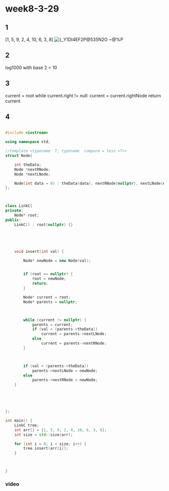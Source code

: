 # week8-3-29
## 1 
[1, 5, 9, 2, 4, 10, 6, 3, 8]
![{_Y1DI4EF2P@535N2O ~@%P](https://github.com/user-attachments/assets/df3520fa-90c9-4467-a004-ab8e97d4b5b8)

## 2 

log1000 with base 2 = 10

## 3 
current = root
while current.right != null:
        current = current.rightNode
        return current


## 4 

``` .cpp

#include <iostream>

using namespace std;

//template <typename  T, typename  compare = less <T>>
struct Node{

    int theData;
    Node *nextRNode;
    Node *nextLNode;

    Node(int data = 0) : theData(data), nextRNode(nullptr), nextLNode(nullptr) {}
};



class LinkC{
private:
    Node* root;
public:
    LinkC() : root(nullptr) {}





    void insert(int val) {

        Node* newNode = new Node(val);


        if (root == nullptr) {
            root = newNode;
            return;
        }

        Node* current = root;
        Node* parents = nullptr;



        while (current != nullptr) {
            parents = current;
            if (val < (parents->theData))
                current = parents->nextLNode;
            else
                current = parents->nextRNode;
        }



        if (val < (parents->theData))
            parents->nextLNode = newNode;
        else
            parents->nextRNode = newNode;
    }





};

int main() {
    LinkC tree;
    int arr[] = {1, 5, 9, 2, 4, 10, 6, 3, 8};
    int size = std::size(arr);

    for (int i = 0; i < size; i++) {
        tree.insert(arr[i]);
    }



}


```


### video



